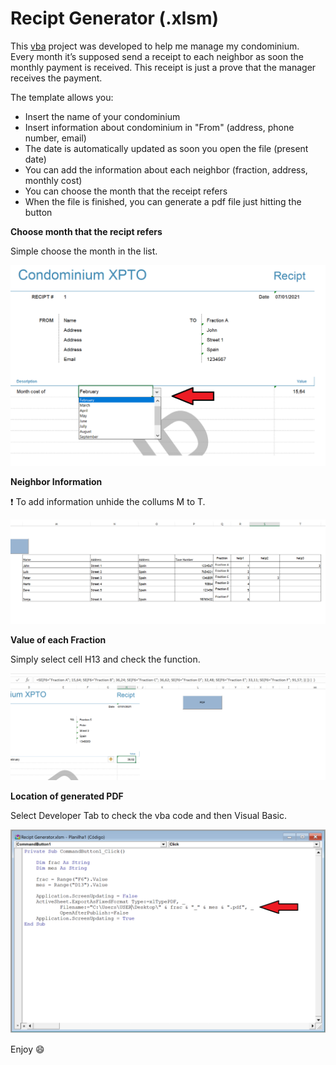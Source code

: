 # Recipt Generator (.xlsm)


This [vba](https://www.excel-easy.com/vba.html) project was developed to help me manage my condominium.  
Every month it’s supposed send a receipt to each neighbor as soon the monthly payment is received. This receipt is just a prove that the manager receives the payment.

The template allows you:
- Insert the name of your condominium
- Insert information about condominium in "From" (address, phone number, email)
- The date is automatically updated as soon you open the file (present date)
- You can add the information about each neighbor (fraction, address, monthly cost)
- You can choose the month that the receipt refers
- When the file is finished, you can generate a pdf file just hitting the button

**Choose month that the recipt refers**

Simple choose the month in the list.

![picture](update_month.PNG)

**Neighbor Information**

:heavy_exclamation_mark: To add information unhide the collums M to T.

![picture](update_neighbor.PNG)

**Value of each Fraction**

Simply select cell H13 and check the function.

![picture](update_cost.PNG)

**Location of generated PDF**

Select Developer Tab to check the vba code and then Visual Basic.

![picture](update_path.PNG)


Enjoy :smile: